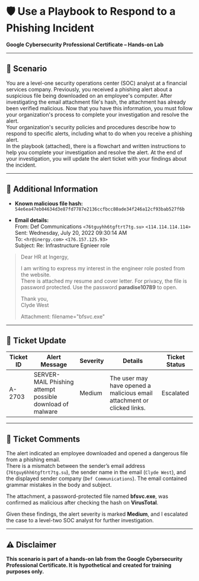 # 🛡️ Use a Playbook to Respond to a Phishing Incident  
**Google Cybersecurity Professional Certificate – Hands-on Lab**

---

## 📘 Scenario

You are a level-one security operations center (SOC) analyst at a financial services company. Previously, you received a phishing alert about a suspicious file being downloaded on an employee's computer. After investigating the email attachment file's hash, the attachment has already been verified malicious. Now that you have this information, you must follow your organization's process to complete your investigation and resolve the alert.  
Your organization's security policies and procedures describe how to respond to specific alerts, including what to do when you receive a phishing alert.  
In the playbook (attached), there is a flowchart and written instructions to help you complete your investigation and resolve the alert. At the end of your investigation, you will update the alert ticket with your findings about the incident.

---

## 📎 Additional Information

- **Known malicious file hash:**  
  `54e6ea47eb04634d3e87fd7787e2136ccfbcc80ade34f246a12cf93bab527f6b`

- **Email details:**  
  From: Def Communications `<76tguyhh6tgftrt7tg.su>` `<114.114.114.114>`  
  Sent: Wednesday, July 20, 2022 09:30:14 AM  
  To: `<hr@inergy.com>` `<176.157.125.93>`  
  Subject: Re: Infrastructure Egnieer role  

> Dear HR at Ingergy,  
>  
> I am writing to express my interest in the engineer role posted from the website.  
> There is attached my resume and cover letter. For privacy, the file is password protected. Use the password **paradise10789** to open.  
>  
> Thank you,  
> Clyde West  
>  
> Attachment: filename="bfsvc.exe"

---

## 🧾 Ticket Update

| Ticket ID | Alert Message                                  | Severity | Details                                                          | Ticket Status |
|-----------|------------------------------------------------|----------|------------------------------------------------------------------|---------------|
| A-2703    | SERVER-MAIL Phishing attempt possible download of malware | Medium   | The user may have opened a malicious email attachment or clicked links. | Escalated     |

---

## 📝 Ticket Comments

The alert indicated an employee downloaded and opened a dangerous file from a phishing email.  
There is a mismatch between the sender’s email address (`76tguy6hh6tgftrt7tg.su`), the sender name in the email (`Clyde West`), and the displayed sender company (`Def Communications`). The email contained grammar mistakes in the body and subject.

The attachment, a password-protected file named **bfsvc.exe**, was confirmed as malicious after checking the hash on **VirusTotal**.

Given these findings, the alert severity is marked **Medium**, and I escalated the case to a level-two SOC analyst for further investigation.

---

## ⚠️ Disclaimer

**This scenario is part of a hands-on lab from the Google Cybersecurity Professional Certificate. It is hypothetical and created for training purposes only.**
